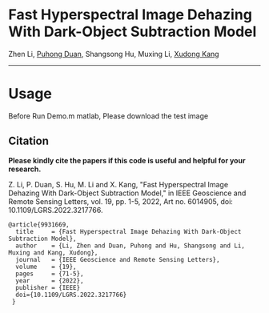# Fast Hyperspectral Image Dehazing With Dark-Object Subtraction Model

Zhen Li, [Puhong Duan](https://scholar.google.ch/citations?hl=en&user=IYUlx_8AAAAJ&view_op=list_works&sortby=pubdate), Shangsong Hu, Muxing Li, [Xudong Kang](https://scholar.google.ch/citations?user=5XOeLZYAAAAJ&hl=en)

___________

# Usage
Before Run Demo.m matlab, Please download the test image

Citation
---------------------

**Please kindly cite the papers if this code is useful and helpful for your research.**

Z. Li, P. Duan, S. Hu, M. Li and X. Kang, "Fast Hyperspectral Image Dehazing With Dark-Object Subtraction Model," in IEEE Geoscience and Remote Sensing Letters, vol. 19, pp. 1-5, 2022, Art no. 6014905, doi: 10.1109/LGRS.2022.3217766.

    @article{9931669,
      title     = {Fast Hyperspectral Image Dehazing With Dark-Object Subtraction Model},
      author    = {Li, Zhen and Duan, Puhong and Hu, Shangsong and Li, Muxing and Kang, Xudong},
      journal   = {IEEE Geoscience and Remote Sensing Letters}, 
      volume    = {19},
      pages     = {71-5},
      year      = {2022},
      publisher = {IEEE}
      doi={10.1109/LGRS.2022.3217766}
     }


